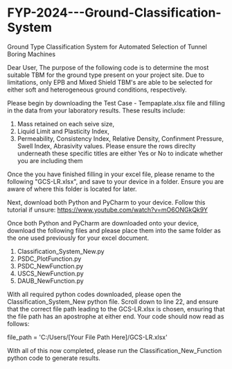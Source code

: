 # FYP-2024---Ground-Classification-System
Ground Type Classification System for Automated Selection of Tunnel Boring Machines

Dear User,
The purpose of the following code is to determine the most suitable TBM for the ground type present on your project site. Due to limitations, only EPB and Mixed Shield TBM's are able to be selected for either soft and heterogeneous ground conditions, respectively. 

Please begin by downloading the Test Case - Tempaplate.xlsx file and filling in the data from your laboratory results. These results include: 
1. Mass retained on each seive size,
2. Liquid Limit and Plasticity Index,
3. Permeability, Consistency Index, Relative Density, Confinment Pressure, Swell Index, Abrasivity values. Please ensure the rows direclty underneath these specific titles are either Yes or No to indicate whether you are including them

Once the you have finished filling in your excel file, please rename to the following "GCS-LR.xlsx", and save to your device in a folder. Ensure you are aware of where this folder is located for later.

Next, download both Python and PyCharm to your device. Follow this tutorial if unsure: https://www.youtube.com/watch?v=mO6ONGkQk9Y

Once both Python and PyCharm are downloaded onto your device, download the following files and please place them into the same folder as the one used previously for your excel document.
1. Classification_System_New.py
2. PSDC_PlotFunction.py
3. PSDC_NewFunction.py
4. USCS_NewFunction.py
5. DAUB_NewFunction.py

With all required python codes downloaded, please open the Classification_System_New python file. Scroll down to line 22, and ensure that the correct file path leading to the GCS-LR.xlsx is chosen, ensuring that the file path has an apostrophe at either end. Your code should now read as follows:

  file_path = 'C:/Users/[Your File Path Here]/GCS-LR.xlsx'

With all of this now completed, please run the Classification_New_Function python code to generate results.
